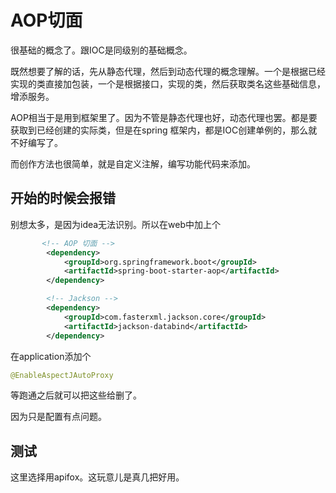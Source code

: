 # AOP切面

很基础的概念了。跟IOC是同级别的基础概念。

既然想要了解的话，先从静态代理，然后到动态代理的概念理解。一个是根据已经实现的类直接加包装，一个是根据接口，实现的类，然后获取类名这些基础信息，增添服务。

AOP相当于是用到框架里了。因为不管是静态代理也好，动态代理也罢。都是要获取到已经创建的实际类，但是在spring 框架内，都是IOC创建单例的，那么就不好编写了。

而创作方法也很简单，就是自定义注解，编写功能代码来添加。

## 开始的时候会报错

别想太多，是因为idea无法识别。所以在web中加上个

```xml
       <!-- AOP 切面 -->
        <dependency>
            <groupId>org.springframework.boot</groupId>
            <artifactId>spring-boot-starter-aop</artifactId>
        </dependency>

        <!-- Jackson -->
        <dependency>
            <groupId>com.fasterxml.jackson.core</groupId>
            <artifactId>jackson-databind</artifactId>
        </dependency>
```

在application添加个

```java
@EnableAspectJAutoProxy
```

等跑通之后就可以把这些给删了。

因为只是配置有点问题。

## 测试

这里选择用apifox。这玩意儿是真几把好用。


